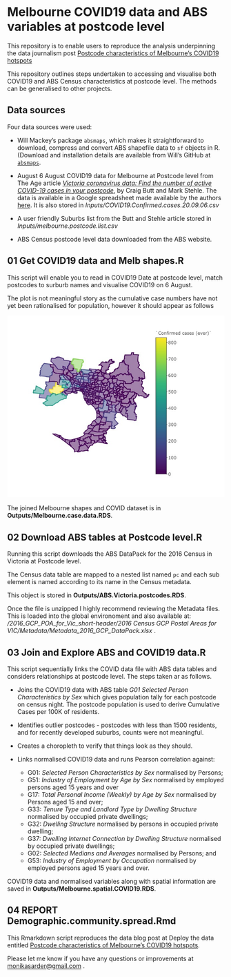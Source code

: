 
<!-- README.md is generated from README.Rmd. Please edit that file -->

# Melbourne COVID19 data and ABS variables at postcode level

<!-- badges: start -->

<!-- badges: end -->

This repository is to enable users to reproduce the analysis
underpinning the data journalism post [Postcode characteristics of
Melbourne’s COVID19
hotspots](https://www.deploythedata.com/2020/09/11/postcode-characteristics-of-melbournes-covid19-hotspots/)

This repository outlines steps undertaken to accessing and visualise
both COVID19 and ABS Census characteristics at postcode level. The
methods can be generalised to other projects.

## Data sources

Four data sources were used:

  - Will Mackey’s package `absmaps`, which makes it straightforward to
    download, compress and convert ABS shapefile data to `sf` objects in
    R. (Download and installation details are available from Will’s
    GitHub at [`absmaps`](https://github.com/wfmackey/absmapsdata).

  - August 6 August COVID19 data for Melbourne at Postcode level from
    The Age article [*Victoria coronavirus data: Find the number of
    active COVID-19 cases in your
    postcode*](https://www.theage.com.au/national/victoria/victoria-coronavirus-data-find-the-number-of-active-covid-19-cases-in-your-postcode-20200731-p55hg2.html),
    by Craig Butt and Mark Stehle. The data is available in a Google
    spreadsheet made available by the authors
    [here](https://docs.google.com/spreadsheets/d/1oxJt0BBPzk-w2Gn1ImO4zASBCdqeeLJRwHEA4DASBFQ/edit#gid=0).
    It is also stored in *Inputs/COVID19.Confirmed.cases.20.09.06.csv*

  - A user friendly Suburbs list from the Butt and Stehle article stored
    in *Inputs/melbourne.postcode.list.csv*

  - ABS Census postcode level data downloaded from the ABS website.

## 01 Get COVID19 data and Melb shapes.R

This script will enable you to read in COVID19 Date at postcode level,
match postcodes to surburb names and visualise COVID19 on 6 August.

The plot is not meaningful story as the cumulative case numbers have not
yet been rationalised for population, however it should appear as
follows

![](README_files/figure/Melbourne_Plot.jpg)

The joined Melbourne shapes and COVID dataset is in
**Outputs/Melbourne.case.data.RDS**.

## 02 Download ABS tables at Postcode level.R

Running this script downloads the ABS DataPack for the 2016 Census in
Victoria at Postcode level.

The Census data table are mapped to a nested list named `pc` and each
sub element is named according to its name in the Census metadata.

This object is stored in **Outputs/ABS.Victoria.postcodes.RDS**.

Once the file is unzipped I highly recommend reviewing the Metadata
files. This is loaded into the global environoment and also available
at: */2016\_GCP\_POA\_for\_Vic\_short-header/2016 Census GCP Postal
Areas for VIC/Metadata/Metadata\_2016\_GCP\_DataPack.xlsx* .

## 03 Join and Explore ABS and COVID19 data.R

This script sequentially links the COVID data file with ABS data tables
and considers relationships at postcode level. The steps taken ar as
follows.

  - Joins the COVID19 data with ABS table *G01 Selected Person
    Characteristics by Sex* which gives population tally for each
    postcode on census night. The postcode population is used to derive
    Cumulative Cases per 100K of residents.

  - Identifies outlier postcodes - postcodes with less than 1500
    residents, and for recently developed suburbs, counts were not
    meaningful.

  - Creates a choropleth to verify that things look as they should.

  - Links normalised COVID19 data and runs Pearson correlation against:
    
      - G01: *Selected Person Characteristics by Sex* normalised by
        Persons;  
      - G51: *Industry of Employment by Age by Sex* normalised by
        employed persons aged 15 years and over
      - G17: *Total Personal Income (Weekly) by Age by Sex* normalised
        by Persons aged 15 and over;
      - G33: *Tenure Type and Landlord Type by Dwelling Structure*
        normalised by occupied private dwellings;
      - G32: *Dwelling Structure* normalised by persons in occupied
        private dwelling;
      - G37: *Dwelling Internet Connection by Dwelling Structure*
        normalised by occupied private dwellings;
      - G02: *Selected Medians and Averages* normalised by Persons; and
      - G53: *Industry of Employment by Occupation* normalised by
        employed persons aged 15 years and over.

COVID19 data and normalised variables along with spatial information are
saved in **Outputs/Melbourne.spatial.COVID19.RDS**.

## 04 REPORT Demographic.community.spread.Rmd

This Rmarkdown script reproduces the data blog post at Deploy the data
entitled [Postcode characteristics of Melbourne’s COVID19
hotspots](https://www.deploythedata.com/2020/09/11/postcode-characteristics-of-melbournes-covid19-hotspots/).

Please let me know if you have any questions or improvements at
<monikasarder@gmail.com> .
